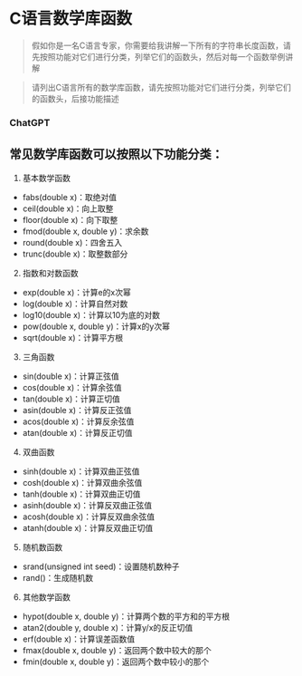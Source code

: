 # C语言数学库函数
> 假如你是一名C语言专家，你需要给我讲解一下所有的字符串长度函数，请先按照功能对它们进行分类，列举它们的函数头，然后对每一个函数举例讲解

> 请列出C语言所有的数学库函数，请先按照功能对它们进行分类，列举它们的函数头，后接功能描述



### ChatGPT

## 常见数学库函数可以按照以下功能分类：

1. 基本数学函数

- fabs(double x)：取绝对值
- ceil(double x)：向上取整
- floor(double x)：向下取整
- fmod(double x, double y)：求余数
- round(double x)：四舍五入
- trunc(double x)：取整数部分

2. 指数和对数函数

- exp(double x)：计算e的x次幂
- log(double x)：计算自然对数
- log10(double x)：计算以10为底的对数
- pow(double x, double y)：计算x的y次幂
- sqrt(double x)：计算平方根

3. 三角函数

- sin(double x)：计算正弦值
- cos(double x)：计算余弦值
- tan(double x)：计算正切值
- asin(double x)：计算反正弦值
- acos(double x)：计算反余弦值
- atan(double x)：计算反正切值

4. 双曲函数

- sinh(double x)：计算双曲正弦值
- cosh(double x)：计算双曲余弦值
- tanh(double x)：计算双曲正切值
- asinh(double x)：计算反双曲正弦值
- acosh(double x)：计算反双曲余弦值
- atanh(double x)：计算反双曲正切值

5. 随机数函数

- srand(unsigned int seed)：设置随机数种子
- rand()：生成随机数

6. 其他数学函数

- hypot(double x, double y)：计算两个数的平方和的平方根
- atan2(double y, double x)：计算y/x的反正切值
- erf(double x)：计算误差函数值
- fmax(double x, double y)：返回两个数中较大的那个
- fmin(double x, double y)：返回两个数中较小的那个

